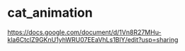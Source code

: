 # cat_animation
https://docs.google.com/document/d/1Vn8R27MHu-kla6CtclZ9GKnU1yhWRU07EEaVhLs1BlY/edit?usp=sharing
